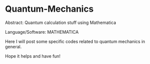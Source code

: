 # Quantum-Mechanics

Abstract: Quantum calculation stuff using Mathematica

Language/Software: MATHEMATICA

Here I will post some specific codes related to quantum mechanics in general.


Hope it helps and have fun!
